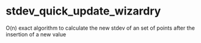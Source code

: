 # stdev_quick_update_wizardry
O(n) exact algorithm to calculate the new stdev of an set of points after the insertion of a new value
